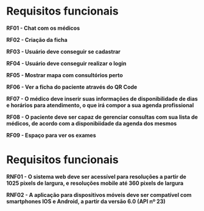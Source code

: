 # Requisitos funcionais

**RF01 - Chat com os médicos**

**RF02 - Criação da ficha**

**RF03 - Usuário deve conseguir se cadastrar**

**RF04 - Usuário deve conseguir realizar o login**

**RF05 - Mostrar mapa com consultórios perto**

**RF06 - Ver a ficha do paciente através do QR Code**

**RF07 - O médico deve inserir suas informações de disponibilidade de dias e horários para atendimento, o que irá compor a sua agenda profissional**

**RF08 - O paciente deve ser capaz de gerenciar consultas com sua lista de médicos, de acordo com a disponibiidade da agenda dos mesmos**

**RF09 - Espaço para ver os exames**

# Requisitos funcionais

**RNF01 - O sistema web deve ser acessível para resoluções a partir de 1025 pixels de largura, e resoluções mobile até 360 pixels de largura**

**RNF02 - A aplicação para dispositivos móveis deve  ser compatível com smartphones IOS e Android, a partir da versão 6.0 (API nº 23)**
